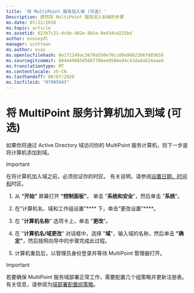 ```yaml
---
title: '将 MultiPoint 服务加入域 (可选) '
Description: 提供将 MultiPoint 服务加入到域的步骤
ms.date: 07/22/2016
ms.topic: article
ms.assetid: 623b7c21-dcbb-402e-8b5a-8e434cd225bd
author: evaseydl
manager: scottman
ms.author: evas
ms.openlocfilehash: 8e1f1249ac3670a550e70cc09a9862306fd85658
ms.sourcegitcommit: 68444968565667f86ee0586ed4c43da4ab24aaed
ms.translationtype: MT
ms.contentlocale: zh-CN
ms.lasthandoff: 08/07/2020
ms.locfileid: "87995943"
---
```

# <a name="join-the-multipoint-services-computer-to-a-domain-optional"></a>将 MultiPoint 服务计算机加入到域 (可选) 
如果你将通过 Active Directory 域访问你的 MultiPoint 服务计算机，则下一步是将计算机添加到域。

> [!IMPORTANT]
> 在将计算机加入域之前，必须验证你的时区。 有关说明，请参阅[设置日期、时间和](./set-the-date-time.md)时区。

1.  从 **“开始”** 屏幕打开 **“控制面板”**。 单击 "**系统和安全**"，然后单击 "**系统**"。

2.  在“计算机名、域和工作组设置”**** 下，单击“更改设置”****。

3.  在 "**计算机名称**" 选项卡上，单击 "**更改**"。

4.  在 "**计算机名/域更改**" 对话框中，选择 "**域**"，输入域的名称，然后单击 **"确定"**，然后按照向导中的步骤完成此过程。

5.  计算机重启后，以管理员身份登录并等待 MultiPoint 管理器打开。

> [!IMPORTANT]
> 若要确保 MultiPoint 服务域部署正常工作，需要配置几个组策略并更新注册表。 有关信息，请参阅为[域部署配置组策略](/previous-versions/windows/it-pro/windows-server-2012-R2-and-2012/dn265982(v=ws.11))。